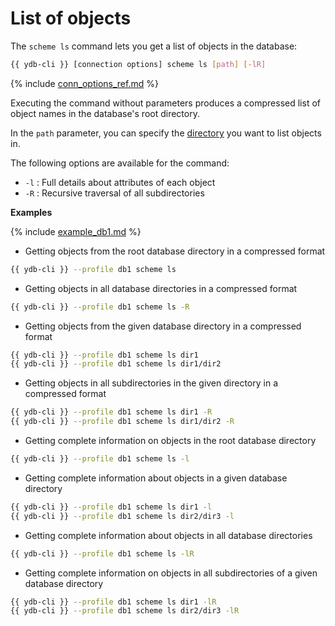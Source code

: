 # List of objects

The `scheme ls` command lets you get a list of objects in the database:

```bash
{{ ydb-cli }} [connection options] scheme ls [path] [-lR]
```

{% include [conn_options_ref.md](conn_options_ref.md) %}

Executing the command without parameters produces a compressed list of object names in the database's root directory.

In the `path` parameter, you can specify the [directory](../dir.md) you want to list objects in.

The following options are available for the command:

- `-l` : Full details about attributes of each object
- `-R` : Recursive traversal of all subdirectories

**Examples**

{% include [example_db1.md](../../_includes/example_db1.md) %}

- Getting objects from the root database directory in a compressed format

```bash
{{ ydb-cli }} --profile db1 scheme ls
```

- Getting objects in all database directories in a compressed format

```bash
{{ ydb-cli }} --profile db1 scheme ls -R
```

- Getting objects from the given database directory in a compressed format

```bash
{{ ydb-cli }} --profile db1 scheme ls dir1
{{ ydb-cli }} --profile db1 scheme ls dir1/dir2
```

- Getting objects in all subdirectories in the given directory in a compressed format

```bash
{{ ydb-cli }} --profile db1 scheme ls dir1 -R
{{ ydb-cli }} --profile db1 scheme ls dir1/dir2 -R
```

- Getting complete information on objects in the root database directory

```bash
{{ ydb-cli }} --profile db1 scheme ls -l
```

- Getting complete information about objects in a given database directory

```bash
{{ ydb-cli }} --profile db1 scheme ls dir1 -l
{{ ydb-cli }} --profile db1 scheme ls dir2/dir3 -l
```

- Getting complete information about objects in all database directories

```bash
{{ ydb-cli }} --profile db1 scheme ls -lR
```

- Getting complete information on objects in all subdirectories of a given database directory

```bash
{{ ydb-cli }} --profile db1 scheme ls dir1 -lR
{{ ydb-cli }} --profile db1 scheme ls dir2/dir3 -lR
```

